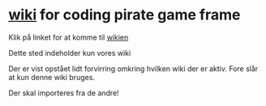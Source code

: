 # [wiki](https://github.com/cp-helsinge/wiki/wiki) for coding pirate game frame

Klik på linket for at komme til [wikien](https://github.com/cp-helsinge/wiki/wiki)

Dette sted indeholder kun vores wiki

Der er vist opstået lidt forvirring omkring hvilken wiki der er aktiv.
Fore slår at kun denne wiki bruges.

Der skal importeres fra de andre!

